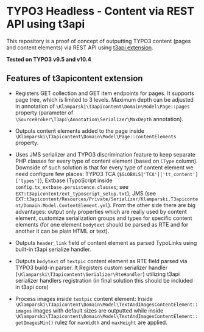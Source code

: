 # TYPO3 Headless - Content via REST API using t3api

This repository is a proof of concept of outputting TYPO3 content (pages and content elements) via REST API using [t3api extension](https://github.com/sourcebroker/t3api).

**Tested on TYPO3 v9.5 and v10.4**

## Features of t3apicontent extension

- Registers GET collection and GET item endpoints for pages. It supports page tree, which is limited to 3 levels. Maximum depth can be adjusted in annotation of `\Klamparski\T3apicontent\Domain\Model\Page::pages` property (parameter of `\SourceBroker\T3api\Annotation\Serializer\MaxDepth` annotation).

- Outputs content elements added to the page inside `\Klamparski\T3apicontent\Domain\Model\Page::contentElements` property.

- Uses JMS serializer and TYPO3 discrimination feature to keep separate PHP classes for every type of content element (based on `CType` column). Downside of such solution is that for every type of content element we need configure few places: TYPO3 TCA (`$GLOBALS['TCA']['tt_content']['types']`), Extbase (TypoScript inside `config.tx_extbase.persistence.classes`; see `EXT:t3apicontent/ext_typoscript_setup.txt`), JMS (see `EXT:t3apicontent/Resources/Private/Serializer/Klamparski.T3apicontent/Domain.Model.ContentElement.yml`). From the other side there are big advantages: output only properties which are really used by content element, customize serialization groups and types for specific content elements (for one element `bodytext` should be parsed as RTE and for another it can be plain HTML or text). 

- Outputs `header_link` field of content element as parsed TypoLinks using built-in t3api serialize handler.
 
- Outputs `bodytext` of `textpic` content element as RTE field parsed via TYPO3 build-in parser. It Registers custom serializer handler (`\Klamparski\T3apicontent\Serializer\RteHandler`) utilizing t3api serializer handlers registration (in final solution this should be included in t3api core)

- Process images inside `textpic` content element: Inside `\Klamparski\T3apicontent\Domain\Model\TextAndImagesContentElement::images` images with default sizes are outputted while inside `\Klamparski\T3apicontent\Domain\Model\TextAndImagesContentElement::getImagesMin()` rulez for `maxWidth` and `maxHeight` are applied.
